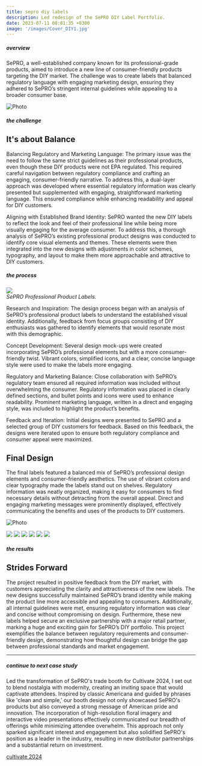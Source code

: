 ```yaml
---
title: sepro diy labels
description: Led redesign of the SePRO DIY Label Portfolio. 
date: 2023-07-11 08:01:35 +0300
image: '/images/Cover_DIY1.jpg'
---
```


##### overview
SePRO, a well-established company known for its professional-grade products, aimed to introduce a new line of consumer-friendly products targeting the DIY market. The challenge was to create labels that balanced regulatory language with engaging marketing design, ensuring they adhered to SePRO’s stringent internal guidelines while appealing to a broader consumer base.

![Photo](/images/Old-DIY.png)

##### the challenge
## It's about Balance

Balancing Regulatory and Marketing Language: The primary issue was the need to follow the same strict guidelines as their professional products, even though these DIY products were not EPA regulated. This required careful navigation between regulatory compliance and crafting an engaging, consumer-friendly narrative. To address this, a dual-layer approach was developed where essential regulatory information was clearly presented but supplemented with engaging, straightforward marketing language. This ensured compliance while enhancing readability and appeal for DIY customers.

Aligning with Established Brand Identity: SePRO wanted the new DIY labels to reflect the look and feel of their professional line while being more visually engaging for the average consumer. To address this, a thorough analysis of SePRO’s existing professional product designs was conducted to identify core visual elements and themes. These elements were then integrated into the new designs with adjustments in color schemes, typography, and layout to make them more approachable and attractive to DIY customers.

##### the process

<div class="page__gallery__wrapper">
  <div class="page__gallery__images">
    <img src= /images/ProProducts.png loading="lazy">
  </div>
  <em>SePRO Professional Product Labels.</em>
</div>

Research and Inspiration: The design process began with an analysis of SePRO’s professional product labels to understand the established visual identity. Additionally, feedback from focus groups consisting of DIY enthusiasts was gathered to identify elements that would resonate most with this demographic.

Concept Development: Several design mock-ups were created incorporating SePRO’s professional elements but with a more consumer-friendly twist. Vibrant colors, simplified icons, and a clear, concise language style were used to make the labels more engaging.

Regulatory and Marketing Balance: Close collaboration with SePRO’s regulatory team ensured all required information was included without overwhelming the consumer. Regulatory information was placed in clearly defined sections, and bullet points and icons were used to enhance readability. Prominent marketing language, written in a direct and engaging style, was included to highlight the product’s benefits.

Feedback and Iteration: Initial designs were presented to SePRO and a selected group of DIY customers for feedback. Based on this feedback, the designs were iterated upon to ensure both regulatory compliance and consumer appeal were maximized.

## Final Design

The final labels featured a balanced mix of SePRO’s professional design elements and consumer-friendly aesthetics. The use of vibrant colors and clear typography made the labels stand out on shelves. Regulatory information was neatly organized, making it easy for consumers to find necessary details without detracting from the overall appeal. Direct and engaging marketing messages were prominently displayed, effectively communicating the benefits and uses of the products to DIY customers.

![Photo](/images/TSC-Lineup-01.png#wide)

<div class="page__gallery__wrapper">
  <div class="page__gallery__images">
    <img src= /images/BlueBayou.png loading="lazy">
    <img src= /images/BlackBayou.png loading="lazy">
    <img src= /images/MidnightBayou.png loading="lazy">
    <img src= /images/BiologicalLiquid.png loading="lazy">
    <img src= /images/BiologicalConditioner.png loading="lazy">
    <img src= /images/MuckReducer.png loading="lazy">
  </div>
</div>

##### the results
## Strides Forward

The project resulted in positive feedback from the DIY market, with customers appreciating the clarity and attractiveness of the new labels. The new designs successfully maintained SePRO’s brand identity while making the product line more accessible and appealing to consumers. Additionally, all internal guidelines were met, ensuring regulatory information was clear and concise without compromising on design. Furthermore, these new labels helped secure an exclusive partnership with a major retail partner, marking a huge and exciting gain for SePRO’s DIY portfolio. This project exemplifies the balance between regulatory requirements and consumer-friendly design, demonstrating how thoughtful design can bridge the gap between professional standards and market engagement.

---

##### continue to next case study
Led the transformation of SePRO's trade booth for Cultivate 2024, I set out to blend nostalgia with modernity, creating an inviting space that would captivate attendees. Inspired by classic Americana and guided by phrases like 'clean and simple,' our booth design not only showcased SePRO's products but also conveyed a strong message of American pride and innovation. The incorporation of high-resolution floral imagery and interactive video presentations effectively communicated our breadth of offerings while minimizing attendee overwhelm. This approach not only sparked significant interest and engagement but also solidified SePRO's position as a leader in the industry, resulting in new distributor partnerships and a substantial return on investment.

<a href="https://keilub.com/projects/7-cultivate/">cultivate 2024</a>
